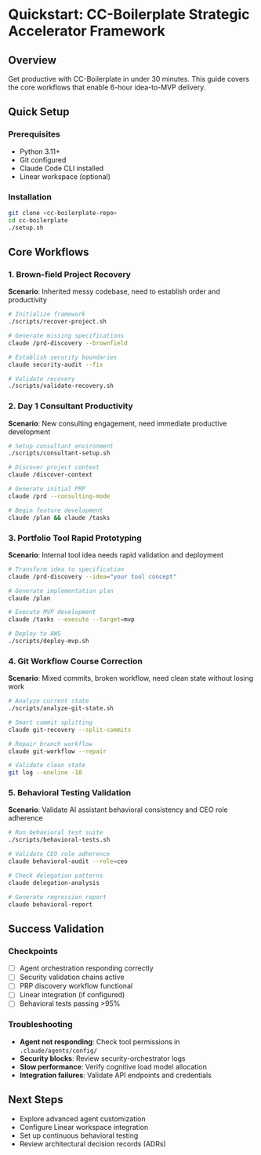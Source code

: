 # Quickstart: CC-Boilerplate Strategic Accelerator Framework

## Overview
Get productive with CC-Boilerplate in under 30 minutes. This guide covers the core workflows that enable 6-hour idea-to-MVP delivery.

## Quick Setup

### Prerequisites
- Python 3.11+
- Git configured
- Claude Code CLI installed
- Linear workspace (optional)

### Installation
```bash
git clone <cc-boilerplate-repo>
cd cc-boilerplate
./setup.sh
```

## Core Workflows

### 1. Brown-field Project Recovery
**Scenario**: Inherited messy codebase, need to establish order and productivity

```bash
# Initialize framework
./scripts/recover-project.sh

# Generate missing specifications
claude /prd-discovery --brownfield

# Establish security boundaries
claude security-audit --fix

# Validate recovery
./scripts/validate-recovery.sh
```

### 2. Day 1 Consultant Productivity
**Scenario**: New consulting engagement, need immediate productive development

```bash
# Setup consultant environment
./scripts/consultant-setup.sh

# Discover project context
claude /discover-context

# Generate initial PRP
claude /prd --consulting-mode

# Begin feature development
claude /plan && claude /tasks
```

### 3. Portfolio Tool Rapid Prototyping
**Scenario**: Internal tool idea needs rapid validation and deployment

```bash
# Transform idea to specification
claude /prd-discovery --idea="your tool concept"

# Generate implementation plan
claude /plan

# Execute MVP development
claude /tasks --execute --target=mvp

# Deploy to AWS
./scripts/deploy-mvp.sh
```

### 4. Git Workflow Course Correction
**Scenario**: Mixed commits, broken workflow, need clean state without losing work

```bash
# Analyze current state
./scripts/analyze-git-state.sh

# Smart commit splitting
claude git-recovery --split-commits

# Repair branch workflow
claude git-workflow --repair

# Validate clean state
git log --oneline -10
```

### 5. Behavioral Testing Validation
**Scenario**: Validate AI assistant behavioral consistency and CEO role adherence

```bash
# Run behavioral test suite
./scripts/behavioral-tests.sh

# Validate CEO role adherence
claude behavioral-audit --role=ceo

# Check delegation patterns
claude delegation-analysis

# Generate regression report
claude behavioral-report
```

## Success Validation

### Checkpoints
- [ ] Agent orchestration responding correctly
- [ ] Security validation chains active
- [ ] PRP discovery workflow functional
- [ ] Linear integration (if configured)
- [ ] Behavioral tests passing >95%

### Troubleshooting
- **Agent not responding**: Check tool permissions in `.claude/agents/config/`
- **Security blocks**: Review security-orchestrator logs
- **Slow performance**: Verify cognitive load model allocation
- **Integration failures**: Validate API endpoints and credentials

## Next Steps
- Explore advanced agent customization
- Configure Linear workspace integration
- Set up continuous behavioral testing
- Review architectural decision records (ADRs)